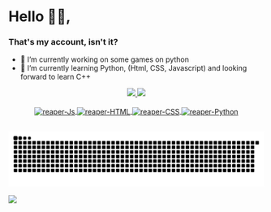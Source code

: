 # Hello 👋🏻, 

### That's my account, isn't it?
- 🔭 I’m currently working on some games on python
- 🌱 I’m currently learning Python, (Html, CSS, Javascript) and looking forward to learn C++

<div align="center">
  <a href="https://github.com/rafaballerini">
  <img height="150em" src="https://github-readme-stats.vercel.app/api?username=R34prZ&show_icons=true&theme=synthwave&include_all_commits=true&count_private=true"/>
  <img height="150em" src="https://github-readme-stats.vercel.app/api/top-langs/?username=R34prZ&layout=compact&langs_count=7&theme=synthwave"/>
</div>
  
  <div align="center"><br>
  <img align="center" alt="reaper-Js" height="30" width="40" src="https://cdn.jsdelivr.net/gh/devicons/devicon/icons/javascript/javascript-plain.svg">
  <img align="center" alt="reaper-HTML" height="30" width="40" src="https://cdn.jsdelivr.net/gh/devicons/devicon/icons/html5/html5-original.svg">
  <img align="center" alt="reaper-CSS" height="30" width="40" src="https://cdn.jsdelivr.net/gh/devicons/devicon/icons/css3/css3-original.svg">
  <img align="center" alt="reaper-Python" height="30" width="40" src="https://cdn.jsdelivr.net/gh/devicons/devicon/icons/python/python-original.svg">
</div>

##

![Snake animation](https://github.com/R34prZ/R34prZ/blob/output/github-contribution-grid-snake.svg)

![](https://komarev.com/ghpvc/?username=R34prZ&color=blueviolet)

